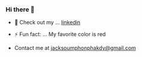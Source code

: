 ### Hi there 👋


- 💬 Check out my ... [linkedin](https://www.linkedin.com/in/jack-soumphonphakdy-b19127209/)

- ⚡ Fun fact: ... My favorite color is red

- Contact me at jacksoumphonphakdy@gmail.com
